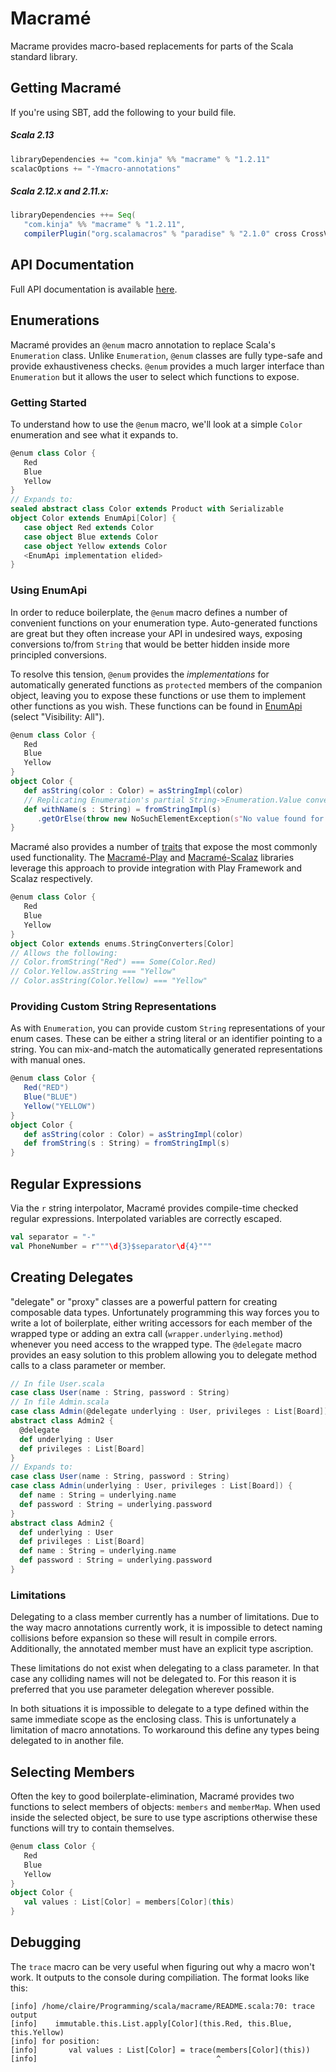 # Macramé
Macrame provides macro-based replacements for parts of the Scala standard library.

## Getting Macramé
If you're using SBT, add the following to your build file.

##### Scala 2.13
```scala
libraryDependencies += "com.kinja" %% "macrame" % "1.2.11"
scalacOptions += "-Ymacro-annotations"
```

##### Scala 2.12.x and 2.11.x: 
```scala
libraryDependencies ++= Seq(
   "com.kinja" %% "macrame" % "1.2.11",
   compilerPlugin("org.scalamacros" % "paradise" % "2.1.0" cross CrossVersion.full))
```

## API Documentation
Full API documentation is available [here](http://claireneveu.github.io/macrame/doc/macrame/1.2.2/#package).

## Enumerations
Macramé provides an `@enum` macro annotation to replace Scala's `Enumeration` class. Unlike `Enumeration`, `@enum` classes are fully type-safe and provide exhaustiveness checks. `@enum` provides a much larger interface than `Enumeration` but it allows the user to select which functions to expose.

### Getting Started
To understand how to use the `@enum` macro, we'll look at a simple `Color` enumeration and see what it expands to.
```scala
@enum class Color {
   Red
   Blue
   Yellow
}
// Expands to:
sealed abstract class Color extends Product with Serializable
object Color extends EnumApi[Color] {
   case object Red extends Color
   case object Blue extends Color
   case object Yellow extends Color
   <EnumApi implementation elided>
}
```

### Using EnumApi
In order to reduce boilerplate, the `@enum` macro defines a number of convenient functions on your enumeration type. Auto-generated functions are great but they often increase your API in undesired ways, exposing conversions to/from `String` that would be better hidden inside more principled conversions.

To resolve this tension, `@enum` provides the *implementations* for automatically generated functions as `protected` members of the companion object, leaving you to expose these functions or use them to implement other functions as you wish. These functions can be found in [EnumApi](http://claireneveu.github.io/macrame/doc/macrame/1.2.2/#macrame.EnumApi) (select "Visibility: All").
```scala
@enum class Color {
   Red
   Blue
   Yellow
}
object Color {
   def asString(color : Color) = asStringImpl(color)
   // Replicating Enumeration's partial String->Enumeration.Value conversion.
   def withName(s : String) = fromStringImpl(s)
      .getOrElse(throw new NoSuchElementException(s"No value found for '$s'"))
}
```

Macramé also provides a number of [traits](http://claireneveu.github.io/macrame/doc/macrame/1.2.2/#macrame.enums.package) that expose the most commonly used functionality. The [Macramé-Play](https://github.com/ClaireNeveu/macrame/tree/master/macrame-play) and [Macramé-Scalaz](https://github.com/ClaireNeveu/macrame/tree/master/macrame-scalaz) libraries leverage this approach to provide integration with Play Framework and Scalaz respectively.
```scala
@enum class Color {
   Red
   Blue
   Yellow
}
object Color extends enums.StringConverters[Color]
// Allows the following:
// Color.fromString("Red") === Some(Color.Red)
// Color.Yellow.asString === "Yellow"
// Color.asString(Color.Yellow) === "Yellow"
```

### Providing Custom String Representations
As with `Enumeration`, you can provide custom `String` representations of your enum cases. These can be either a string literal or an identifier pointing to a string. You can mix-and-match the automatically generated representations with manual ones.
```scala
@enum class Color {
   Red("RED")
   Blue("BLUE")
   Yellow("YELLOW")
}
object Color {
   def asString(color : Color) = asStringImpl(color)
   def fromString(s : String) = fromStringImpl(s)
}
```

## Regular Expressions
Via the `r` string interpolator, Macramé provides compile-time checked regular expressions. Interpolated variables are correctly escaped.
```scala
val separator = "-"
val PhoneNumber = r"""\d{3}$separator\d{4}"""
```

## Creating Delegates
"delegate" or "proxy" classes are a powerful pattern for creating composable data types. Unfortunately programming this way forces you to write a lot of boilerplate, either writing accessors for each member of the wrapped type or adding an extra call (`wrapper.underlying.method`) whenever you need access to the wrapped type. The `@delegate` macro provides an easy solution to this problem allowing you to delegate method calls to a class parameter or member.
```scala
// In file User.scala
case class User(name : String, password : String)
// In file Admin.scala
case class Admin(@delegate underlying : User, privileges : List[Board])
abstract class Admin2 {
  @delegate
  def underlying : User
  def privileges : List[Board]
}
// Expands to:
case class User(name : String, password : String)
case class Admin(underlying : User, privileges : List[Board]) {
  def name : String = underlying.name
  def password : String = underlying.password
}
abstract class Admin2 {
  def underlying : User
  def privileges : List[Board]
  def name : String = underlying.name
  def password : String = underlying.password
}
```

### Limitations
Delegating to a class member currently has a number of limitations. Due to the way macro annotations currently work, it is impossible to detect naming collisions before expansion so these will result in compile errors. Additionally, the annotated member must have an explicit type ascription.

These limitations do not exist when delegating to a class parameter. In that case any colliding names will not be delegated to. For this reason it is preferred that you use parameter delegation wherever possible.

In both situations it is impossible to delegate to a type defined within the same immediate scope as the enclosing class. This is unfortunately a limitation of macro annotations. To workaround this define any types being delegated to in another file.

## Selecting Members
Often the key to good boilerplate-elimination, Macramé provides two functions to select members of objects: `members` and `memberMap`. When used inside the selected object, be sure to use type ascriptions otherwise these functions will try to contain themselves.
```scala
@enum class Color {
   Red
   Blue
   Yellow
}
object Color {
   val values : List[Color] = members[Color](this)
}
```
## Debugging
The `trace` macro can be very useful when figuring out why a macro won't work. It outputs to the console during compiliation. The format looks like this:
```console
[info] /home/claire/Programming/scala/macrame/README.scala:70: trace output
[info]    immutable.this.List.apply[Color](this.Red, this.Blue, this.Yellow)
[info] for position:
[info]       val values : List[Color] = trace(members[Color](this))
[info]                                        ^
```
